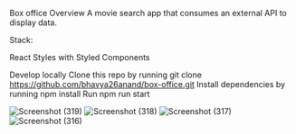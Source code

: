 Box office
Overview
A movie search app that consumes an external API to display data.

Stack:

React
Styles with Styled Components

Develop locally
Clone this repo by running git clone https://github.com/bhavya26anand/box-office.git
Install dependencies by running npm install
Run npm run start

![Screenshot (319)](https://github.com/user-attachments/assets/353386ee-7916-492b-a44a-3e08318f244d)
![Screenshot (318)](https://github.com/user-attachments/assets/550900b9-b751-49d5-8935-03a6be4b078c)
![Screenshot (317)](https://github.com/user-attachments/assets/c17d848d-b724-465e-ba0b-79c564fa3fbf)
![Screenshot (316)](https://github.com/user-attachments/assets/69388542-8b80-423a-abf4-1a1a4442dc53)
